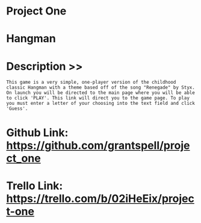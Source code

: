 # Project One

# Hangman

# Description >>
    This game is a very simple, one-player version of the childhood classic Hangman with a theme based off of the song "Renegade" by Styx. On launch you will be directed to the main page where you will be able to click 'PLAY'. This link will direct you to the game page. To play you must enter a letter of your choosing into the text field and click 'Guess'.

# Github Link: https://github.com/grantspell/project_one
# Trello Link: https://trello.com/b/02iHeEix/project-one